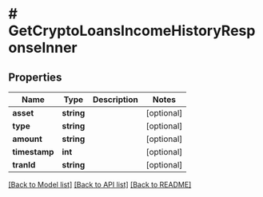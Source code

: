 # # GetCryptoLoansIncomeHistoryResponseInner

## Properties

Name | Type | Description | Notes
------------ | ------------- | ------------- | -------------
**asset** | **string** |  | [optional]
**type** | **string** |  | [optional]
**amount** | **string** |  | [optional]
**timestamp** | **int** |  | [optional]
**tranId** | **string** |  | [optional]

[[Back to Model list]](../../README.md#models) [[Back to API list]](../../README.md#endpoints) [[Back to README]](../../README.md)
